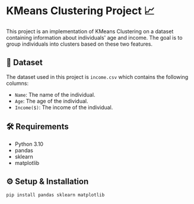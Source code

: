 # KMeans Clustering Project :chart_with_upwards_trend:

This project is an implementation of KMeans Clustering on a dataset containing information about individuals' age and income. The goal is to group individuals into clusters based on these two features.

## :file_folder: Dataset

The dataset used in this project is `income.csv` which contains the following columns:

- `Name`: The name of the individual.
- `Age`: The age of the individual.
- `Income($)`: The income of the individual.

## :hammer_and_wrench: Requirements

- Python 3.10
- pandas
- sklearn
- matplotlib

## :gear: Setup & Installation

```bash
pip install pandas sklearn matplotlib
```
